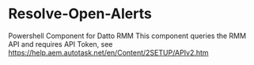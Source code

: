 # Resolve-Open-Alerts

Powershell Component for Datto RMM
This component queries the RMM API and requires API Token, see https://help.aem.autotask.net/en/Content/2SETUP/APIv2.htm
